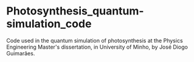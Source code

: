 # Photosynthesis_quantum-simulation_code
Code used in the quantum simulation of photosynthesis at the Physics Engineering Master's dissertation, in University of Minho, by José Diogo Guimarães.

